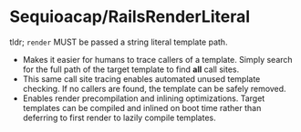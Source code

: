 # Sequioacap/RailsRenderLiteral

tldr; `render` MUST be passed a string literal template path.

* Makes it easier for humans to trace callers of a template. Simply search for the full path of the target template to find **all** call sites.
* This same call site tracing enables automated unused template checking. If no callers are found, the template can be safely removed.
* Enables render precompilation and inlining optimizations. Target templates can be compiled and inlined on boot time rather than deferring to first render to lazily compile templates.
